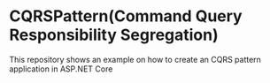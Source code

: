 # CQRSPattern(Command Query Responsibility Segregation)
This repository shows an example on how to create an CQRS pattern application in ASP.NET Core
